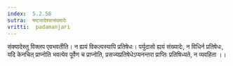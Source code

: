 ```yaml
---
index:  5.2.58
sutra:  षष्ट्यादेश्चासंख्यादेः
vritti:  padamanjari
---
```


संक्यादेस्तु विक्लप एवभवतीति। न ह्ययं विकल्पस्यापि प्रतिषेधः। पर्युदासो ह्ययं संख्यादेः, न विधिर्न प्रतिषेधः, यदि केनचित् प्राप्नोति भवत्येव पूर्वेण च प्राप्नोति, प्रसज्यप्रतिषेधेऽप्यनन्तरा प्राप्तिः प्रतिषिध्यते, न व्यवहिता ।।

